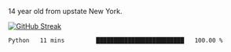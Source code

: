 14 year old from upstate New York.

[![GitHub Streak](https://github-readme-streak-stats.herokuapp.com?user=airD173&theme=onedark&hide_border=true)](https://git.io/streak-stats)

<!--START_SECTION:waka-->

```text
Python   11 mins         █████████████████████████   100.00 %
```

<!--END_SECTION:waka-->
